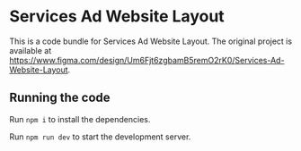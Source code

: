 
  # Services Ad Website Layout

  This is a code bundle for Services Ad Website Layout. The original project is available at https://www.figma.com/design/Um6Fjt6zgbamB5remO2rK0/Services-Ad-Website-Layout.

  ## Running the code

  Run `npm i` to install the dependencies.

  Run `npm run dev` to start the development server.
  